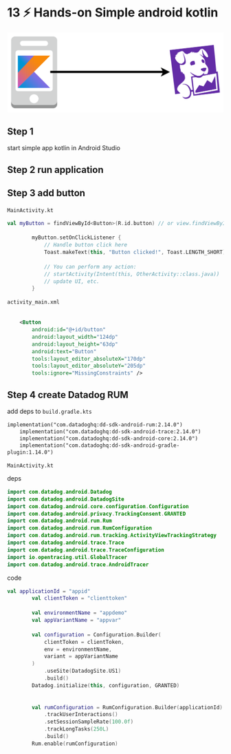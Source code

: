 # 13 ⚡ Hands-on Simple android kotlin

![](../imgs/b1de57270d034bc786e43f7759043be7.png)

## Step 1

start simple app kotlin in Android Studio

## Step 2 run application

## Step 3 add button

`MainActivity.kt`

```kotlin
val myButton = findViewById<Button>(R.id.button) // or view.findViewById in Fragment

        myButton.setOnClickListener {
            // Handle button click here
            Toast.makeText(this, "Button clicked!", Toast.LENGTH_SHORT).show()

            // You can perform any action:
            // startActivity(Intent(this, OtherActivity::class.java))
            // update UI, etc.
        }
```

`activity_main.xml`
```xml

    <Button
        android:id="@+id/button"
        android:layout_width="124dp"
        android:layout_height="63dp"
        android:text="Button"
        tools:layout_editor_absoluteX="170dp"
        tools:layout_editor_absoluteY="205dp"
        tools:ignore="MissingConstraints" />

```

## Step 4 create Datadog RUM

add deps to `build.gradle.kts`

```
implementation("com.datadoghq:dd-sdk-android-rum:2.14.0")
    implementation("com.datadoghq:dd-sdk-android-trace:2.14.0")
    implementation("com.datadoghq:dd-sdk-android-core:2.14.0")
    implementation("com.datadoghq:dd-sdk-android-gradle-plugin:1.14.0")
```

`MainActivity.kt`

deps

```kotlin
import com.datadog.android.Datadog
import com.datadog.android.DatadogSite
import com.datadog.android.core.configuration.Configuration
import com.datadog.android.privacy.TrackingConsent.GRANTED
import com.datadog.android.rum.Rum
import com.datadog.android.rum.RumConfiguration
import com.datadog.android.rum.tracking.ActivityViewTrackingStrategy
import com.datadog.android.trace.Trace
import com.datadog.android.trace.TraceConfiguration
import io.opentracing.util.GlobalTracer
import com.datadog.android.trace.AndroidTracer
```

code

```kotlin
val applicationId = "appid"
        val clientToken = "clienttoken"

        val environmentName = "appdemo"
        val appVariantName = "appvar"

        val configuration = Configuration.Builder(
            clientToken = clientToken,
            env = environmentName,
            variant = appVariantName
        )
            .useSite(DatadogSite.US1)
            .build()
        Datadog.initialize(this, configuration, GRANTED)


        val rumConfiguration = RumConfiguration.Builder(applicationId)
            .trackUserInteractions()
            .setSessionSampleRate(100.0f)
            .trackLongTasks(250L)
            .build()
        Rum.enable(rumConfiguration)
```
